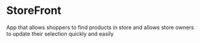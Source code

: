 # StoreFront
App that allows shoppers to find products in store and allows store owners to update their selection quickly and easily
